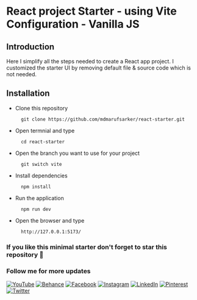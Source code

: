 # React project Starter - using Vite Configuration - Vanilla JS

## Introduction

Here I simplify all the steps needed to create a React app project. I customized the starter UI by removing default file & source code which is not needed.

## Installation

- Clone this repository

        git clone https://github.com/mdmarufsarker/react-starter.git

- Open termnial and type

        cd react-starter

- Open the branch you want to use for your project

        git switch vite

- Install dependencies

        npm install

- Run the application

        npm run dev

- Open the browser and type

        http://127.0.0.1:5173/

### If you like this minimal starter don't forget to star this repository 💌

### Follow me for more updates

[![YouTube](https://img.shields.io/badge/YouTube-%23FF0000.svg?logo=YouTube&logoColor=white)](https://www.youtube.com/c/MdMarufSarkerOfficial)
[![Behance](https://img.shields.io/badge/Behance-1769ff?logo=behance&logoColor=white)](https://behance.net/mdmarufsarker)
[![Facebook](https://img.shields.io/badge/Facebook-%231877F2.svg?logo=Facebook&logoColor=white)](https://facebook.com/mdmarufsarkerr)
[![Instagram](https://img.shields.io/badge/Instagram-%23E4405F.svg?logo=Instagram&logoColor=white)](https://instagram.com/md_maruf_sarker)
[![LinkedIn](https://img.shields.io/badge/LinkedIn-%230077B5.svg?logo=linkedin&logoColor=white)](https://linkedin.com/in/mdmarufsarker)
[![Pinterest](https://img.shields.io/badge/Pinterest-%23E60023.svg?logo=Pinterest&logoColor=white)](https://pinterest.com/md_maruf_sarker)
[![Twitter](https://img.shields.io/badge/Twitter-%231DA1F2.svg?logo=Twitter&logoColor=white)](https://twitter.com/md_marufsarker)
